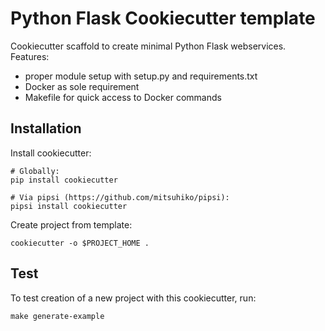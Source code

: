 Python Flask Cookiecutter template
==================================

Cookiecutter scaffold to create minimal Python Flask webservices.
Features:

* proper module setup with setup.py and requirements.txt
* Docker as sole requirement
* Makefile for quick access to Docker commands 


Installation
------------

Install cookiecutter:
```
# Globally:
pip install cookiecutter

# Via pipsi (https://github.com/mitsuhiko/pipsi):
pipsi install cookiecutter
```

Create project from template:
```
cookiecutter -o $PROJECT_HOME .
```

Test
----

To test creation of a new project with this cookiecutter, run:
```
make generate-example
```
